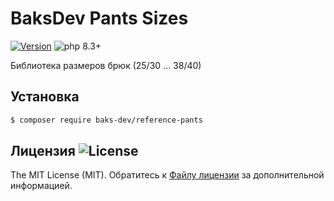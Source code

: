 # BaksDev Pants Sizes

[![Version](https://img.shields.io/badge/version-7.1.3-blue)](https://github.com/baks-dev/reference-pants/releases)
![php 8.3+](https://img.shields.io/badge/php-min%208.3-red.svg)

Библиотека размеров брюк (25/30 ... 38/40)

## Установка

``` bash
$ composer require baks-dev/reference-pants
```

## Лицензия ![License](https://img.shields.io/badge/MIT-green)

The MIT License (MIT). Обратитесь к [Файлу лицензии](LICENSE.md) за дополнительной информацией.

